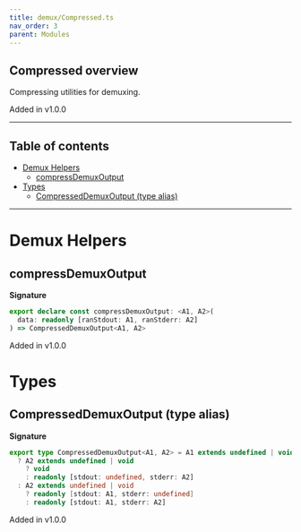 ```yaml
---
title: demux/Compressed.ts
nav_order: 3
parent: Modules
---
```


## Compressed overview

Compressing utilities for demuxing.

Added in v1.0.0

---

<h2 class="text-delta">Table of contents</h2>

- [Demux Helpers](#demux-helpers)
  - [compressDemuxOutput](#compressdemuxoutput)
- [Types](#types)
  - [CompressedDemuxOutput (type alias)](#compresseddemuxoutput-type-alias)

---

# Demux Helpers

## compressDemuxOutput

**Signature**

```ts
export declare const compressDemuxOutput: <A1, A2>(
  data: readonly [ranStdout: A1, ranStderr: A2]
) => CompressedDemuxOutput<A1, A2>
```

Added in v1.0.0

# Types

## CompressedDemuxOutput (type alias)

**Signature**

```ts
export type CompressedDemuxOutput<A1, A2> = A1 extends undefined | void
  ? A2 extends undefined | void
    ? void
    : readonly [stdout: undefined, stderr: A2]
  : A2 extends undefined | void
    ? readonly [stdout: A1, stderr: undefined]
    : readonly [stdout: A1, stderr: A2]
```

Added in v1.0.0
